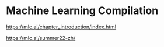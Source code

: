 # Machine Learning Compilation

https://mlc.ai/chapter_introduction/index.html

https://mlc.ai/summer22-zh/